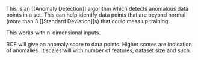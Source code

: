 This is an [[Anomaly Detection]] algorithm which detects anomalous data points in a set. This can help identify data points that are beyond normal (more than 3 [[Standard Deviation]]s) that could mess up training.

This works with n-dimensional inputs.

RCF will give an anomaly score to data points. Higher scores are indication of anomalies. It scales will with number of features, dataset size and such.